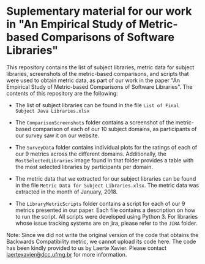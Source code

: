 # Suplementary material for our work in "An Empirical Study of Metric-based Comparisons of Software Libraries"

This repository contains the list of subject libraries, metric data for subject libraries, screenshots of the metric-based comparisons, and scripts that were used to obtain metric data, as part of our work in the paper "An Empirical Study of Metric-based Comparisons
of Software Libraries". The contents of this repository are the following:

* The list of subject libraries can be found in the file `List of Final Subject Java Libraries.xlsx`

* The `ComparisonScreenshots` folder contains a screenshot of the metric-based comparison of each of our 10 subject domains, as participants of our survey saw it on our website.

* The `SurveyData` folder contains individual plots for the ratings of each of our 9 metrics across the different domains. Additionally, the `MostSelectedLibraries` image found in that folder provides a table with the most selected libraries by participants per domain.

* The metric data that we extracted for our subject libraries can be found in the file `Metric Data for Subject Libraries.xlsx`. The metric data was extracted in the month of January, 2018.

* The `LibraryMetricScripts` folder contains a script for each of our 9 metrics presented in our paper. Each file contains a description on how to run the script. All scripts were developed using Python 3. For libraries whose issue tracking systems are on jira, please refer to the `JIRA` folder.

Note: Since we did not write the original version of the code that obtains the Backwards Compatibility metric, we cannot upload its code here. The code has been kindly provided to us by Laerte Xavier. Please contact laertexavier@dcc.ufmg.br for more information.

